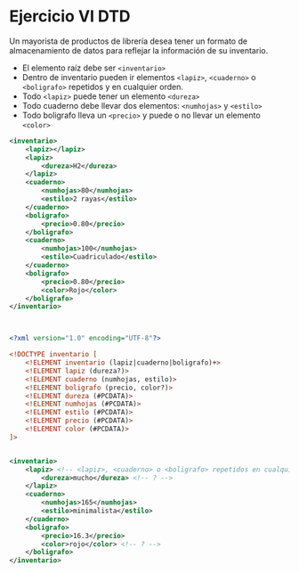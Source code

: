 # Ejercicio VI DTD
Un mayorista de productos de librería desea tener un formato de almacenamiento de datos para reflejar la información de su inventario.

- El elemento raíz debe ser `<inventario>`
- Dentro de inventario pueden ir elementos `<lapiz>`, `<cuaderno>` o `<boligrafo>` repetidos y en cualquier orden.
- Todo `<lapiz>` puede tener un elemento `<dureza>`
- Todo cuaderno debe llevar dos elementos: `<numhojas>` y `<estilo>`
- Todo boligrafo lleva un `<precio>` y puede o no llevar un elemento `<color>`


``` xml
<inventario>
    <lapiz></lapiz>
    <lapiz>
        <dureza>H2</dureza>
    </lapiz>
    <cuaderno>
        <numhojas>80</numhojas>
        <estilo>2 rayas</estilo>
    </cuaderno>
    <boligrafo>
        <precio>0.80</precio>
    </boligrafo>
    <cuaderno>
        <numhojas>100</numhojas>
        <estilo>Cuadriculado</estilo>
    </cuaderno>
    <boligrafo>
        <precio>0.80</precio>
        <color>Rojo</color>
    </boligrafo>
</inventario>



<?xml version="1.0" encoding="UTF-8"?>

<!DOCTYPE inventario [
    <!ELEMENT inventario (lapiz|cuaderno|boligrafo)+>
    <!ELEMENT lapiz (dureza?)>
    <!ELEMENT cuaderno (numhojas, estilo)>
    <!ELEMENT boligrafo (precio, color?)>
    <!ELEMENT dureza (#PCDATA)>
    <!ELEMENT numhojas (#PCDATA)>
    <!ELEMENT estilo (#PCDATA)>
    <!ELEMENT precio (#PCDATA)>
    <!ELEMENT color (#PCDATA)>
]>


<inventario>
    <lapiz> <!-- <lapiz>, <cuaderno> o <boligrafo> repetidos en cualquier orden-->
        <dureza>mucho</dureza> <!-- ? -->
    </lapiz>
    <cuaderno>
        <numhojas>165</numhojas>
        <estilo>minimalista</estilo>
    </cuaderno>
    <boligrafo>
        <precio>16.3</precio>
        <color>rojo</color> <!-- ? -->
    </boligrafo>
</inventario>
```
